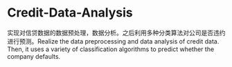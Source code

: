 # Credit-Data-Analysis
实现对信贷数据的数据预处理，数据分析。之后利用多种分类算法对公司是否违约进行预测。Realize the data preprocessing and data analysis of credit data. Then, it uses a variety of classification algorithms to predict whether the company defaults.
